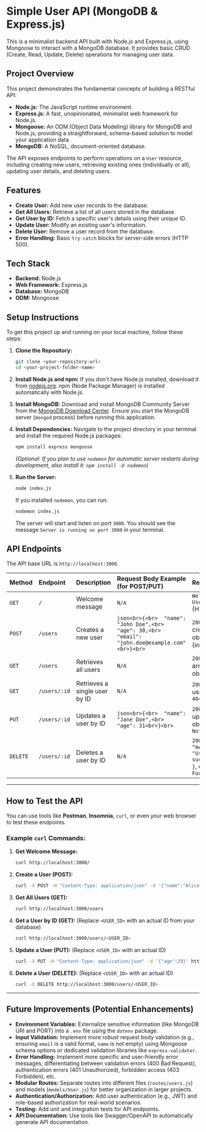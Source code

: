 # Simple User API (MongoDB & Express.js)

This is a minimalist backend API built with Node.js and Express.js, using Mongoose to interact with a MongoDB database. It provides basic CRUD (Create, Read, Update, Delete) operations for managing user data.

## Project Overview

This project demonstrates the fundamental concepts of building a RESTful API:

- **Node.js:** The JavaScript runtime environment.
- **Express.js:** A fast, unopinionated, minimalist web framework for Node.js.
- **Mongoose:** An ODM (Object Data Modeling) library for MongoDB and Node.js, providing a straightforward, schema-based solution to model your application data.
- **MongoDB:** A NoSQL, document-oriented database.

The API exposes endpoints to perform operations on a `User` resource, including creating new users, retrieving existing ones (individually or all), updating user details, and deleting users.

## Features

- **Create User:** Add new user records to the database.
- **Get All Users:** Retrieve a list of all users stored in the database.
- **Get User by ID:** Fetch a specific user's details using their unique ID.
- **Update User:** Modify an existing user's information.
- **Delete User:** Remove a user record from the database.
- **Error Handling:** Basic `try-catch` blocks for server-side errors (HTTP 500).

## Tech Stack

- **Backend:** Node.js
- **Web Framework:** Express.js
- **Database:** MongoDB
- **ODM:** Mongoose

## Setup Instructions

To get this project up and running on your local machine, follow these steps:

1.  **Clone the Repository:**

    ```bash
    git clone <your-repository-url>
    cd <your-project-folder-name>
    ```

2.  **Install Node.js and npm:**
    If you don't have Node.js installed, download it from [nodejs.org](https://nodejs.org/). npm (Node Package Manager) is installed automatically with Node.js.

3.  **Install MongoDB:**
    Download and install MongoDB Community Server from the [MongoDB Download Center](https://www.mongodb.com/try/download/community). Ensure you start the MongoDB server (`mongod` process) before running this application.

4.  **Install Dependencies:**
    Navigate to the project directory in your terminal and install the required Node.js packages:

    ```bash
    npm install express mongoose
    ```

    _(Optional: If you plan to use `nodemon` for automatic server restarts during development, also install it: `npm install -D nodemon`)_

5.  **Run the Server:**
    ```bash
    node index.js
    ```
    If you installed `nodemon`, you can run:
    ```bash
    nodemon index.js
    ```
    The server will start and listen on port `3000`. You should see the message `Server is running on port 3000` in your terminal.

## API Endpoints

The API base URL is `http://localhost:3000`.

| Method   | Endpoint     | Description                   | Request Body Example (for POST/PUT)                                                                | Response                                                                        |
| :------- | :----------- | :---------------------------- | :------------------------------------------------------------------------------------------------- | :------------------------------------------------------------------------------ |
| `GET`    | `/`          | Welcome message               | `N/A`                                                                                              | `Welcome to the User API!` (HTML string)                                        |
| `POST`   | `/users`     | Creates a new user            | `json<br>{<br>  "name": "John Doe",<br>  "age": 30,<br>  "email": "john.doe@example.com"<br>}<br>` | `200 OK` with the created user object (including `_id`)                         |
| `GET`    | `/users`     | Retrieves all users           | `N/A`                                                                                              | `200 OK` with an array of user objects                                          |
| `GET`    | `/users/:id` | Retrieves a single user by ID | `N/A`                                                                                              | `200 OK` with the user object, or `404 Not Found`                               |
| `PUT`    | `/users/:id` | Updates a user by ID          | `json<br>{<br>  "name": "Jane Doe",<br>  "age": 31<br>}<br>`                                       | `200 OK` with the updated user object, or `404 Not Found`                       |
| `DELETE` | `/users/:id` | Deletes a user by ID          | `N/A`                                                                                              | `200 OK` with `{ "message": "User deleted successfully!" }`, or `404 Not Found` |

---

## How to Test the API

You can use tools like **Postman**, **Insomnia**, `curl`, or even your web browser to test these endpoints.

### Example `curl` Commands:

1.  **Get Welcome Message:**

    ```bash
    curl http://localhost:3000/
    ```

2.  **Create a User (POST):**

    ```bash
    curl -X POST -H "Content-Type: application/json" -d '{"name":"Alice Wonderland","age":28,"email":"alice@example.com"}' http://localhost:3000/users
    ```

3.  **Get All Users (GET):**

    ```bash
    curl http://localhost:3000/users
    ```

4.  **Get a User by ID (GET):**
    (Replace `<USER_ID>` with an actual ID from your database)

    ```bash
    curl http://localhost:3000/users/<USER_ID>
    ```

5.  **Update a User (PUT):**
    (Replace `<USER_ID>` with an actual ID)

    ```bash
    curl -X PUT -H "Content-Type: application/json" -d '{"age":29}' http://localhost:3000/users/<USER_ID>
    ```

6.  **Delete a User (DELETE):**
    (Replace `<USER_ID>` with an actual ID)
    ```bash
    curl -X DELETE http://localhost:3000/users/<USER_ID>
    ```

---

## Future Improvements (Potential Enhancements)

- **Environment Variables:** Externalize sensitive information (like MongoDB URI and PORT) into a `.env` file using the `dotenv` package.
- **Input Validation:** Implement more robust request body validation (e.g., ensuring `email` is a valid format, `name` is not empty) using Mongoose schema options or dedicated validation libraries like `express-validator`.
- **Error Handling:** Implement more specific and user-friendly error messages, differentiating between validation errors (400 Bad Request), authentication errors (401 Unauthorized), forbidden access (403 Forbidden), etc.
- **Modular Routes:** Separate routes into different files (`routes/users.js`) and models (`models/User.js`) for better organization in larger projects.
- **Authentication/Authorization:** Add user authentication (e.g., JWT) and role-based authorization for real-world scenarios.
- **Testing:** Add unit and integration tests for API endpoints.
- **API Documentation:** Use tools like Swagger/OpenAPI to automatically generate API documentation.
